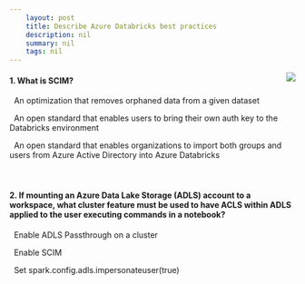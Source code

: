 ```yaml
---
    layout: post
    title: Describe Azure Databricks best practices 
    description: nil
    summary: nil
    tags: nil
---
```



 <a target="_blank" href="https://docs.microsoft.com/en-us/learn/modules/describe-azure-databricks-best-practices/7-knowledge-check/"><i class="fas fa-external-link-alt"></i> </a>
 <img align="right" src="https://docs.microsoft.com/en-us/learn/achievements/describe-azure-databricks-best-practices.svg">
####  1. What is SCIM?


<i class='far fa-square'></i> &nbsp;&nbsp;An optimization that removes orphaned data from a given dataset

<i class='far fa-square'></i> &nbsp;&nbsp;An open standard that enables users to bring their own auth key to the Databricks environment

<i class='fas fa-check-square' style='color: Dodgerblue;'></i> &nbsp;&nbsp;An open standard that enables organizations to import both groups and users from Azure Active Directory into Azure Databricks
<br />
<br />
<br />

####  2. If mounting an Azure Data Lake Storage (ADLS) account to a workspace, what cluster feature must be used to have ACLS within ADLS applied to the user executing commands in a notebook?


<i class='fas fa-check-square' style='color: Dodgerblue;'></i> &nbsp;&nbsp;Enable ADLS Passthrough on a cluster

<i class='far fa-square'></i> &nbsp;&nbsp;Enable SCIM

<i class='far fa-square'></i> &nbsp;&nbsp;Set spark.config.adls.impersonateuser(true)
<br />
<br />
<br />
